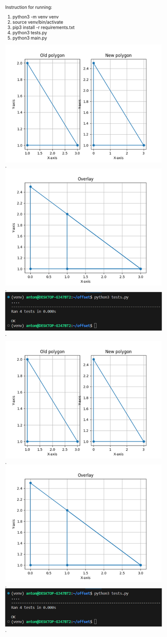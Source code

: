 Instruction for running:
1. python3 -m venv venv
2. source venv/bin/activate
3. pip3 install -r requirements.txt
4. python3 tests.py
5. python3 main.py

![alt text for screen readers](/screenshots/render_subplot.png "Correct subplot screenshot").
![alt text for screen readers](/screenshots/render_overlay.png "Correct overlay screenshot").
![alt text for screen readers](/screenshots/tests.png "Correct tests screenshot").

![alt text for screen readers](/screenshots/render_subplot.png "Icorrect subplot screenshot").
![alt text for screen readers](/screenshots/render_overlay.png "Incorrect overlay screenshot").
![alt text for screen readers](/screenshots/tests.png "Incorrect tests screenshot").
